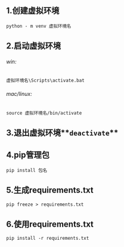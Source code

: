 ## 1.创建虚拟环境
`python - m venv 虚拟环境名`
## 2.启动虚拟环境
###### win:
`虚拟环境名\Scripts\activate.bat`
######  mac/linux:
`source 虚拟环境名/bin/activate`
## 3.退出虚拟环境**``deactivate``**

## 4.pip管理包
`pip install 包名`

## 5.生成**requirements.txt**
`pip freeze > requirements.txt`
## 6.使用**requirements.txt** 	
`pip install -r requirements.txt`